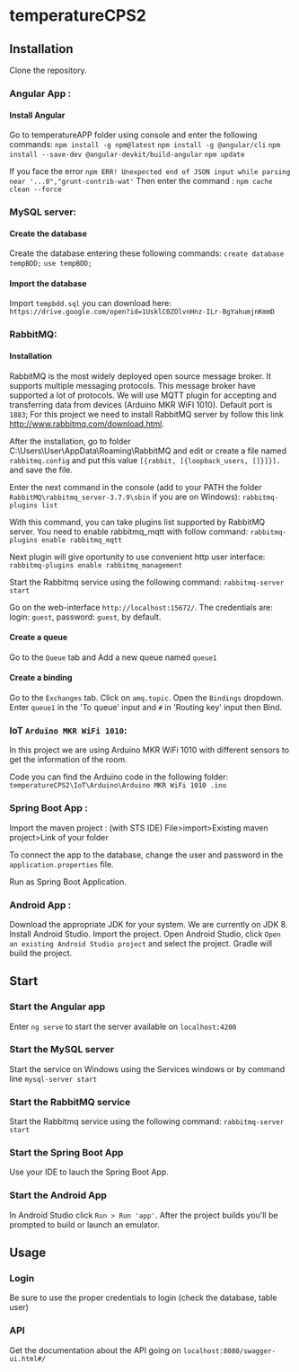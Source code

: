 # temperatureCPS2



## Installation

Clone the repository.


### Angular App : 

#### Install Angular
Go to temperatureAPP folder using console and enter the following commands:
```npm install -g npm@latest```
```npm install -g @angular/cli```
```npm install --save-dev @angular-devkit/build-angular```
```npm update```

If you face the error ```npm ERR! Unexpected end of JSON input while parsing near '...0","grunt-contrib-wat'```
Then enter the command : ```npm cache clean --force```


### MySQL server: 

#### Create the database
Create the database entering these following commands:
```create database tempBDD;```
```use tempBDD; ```

#### Import the database
Import ```tempbdd.sql``` you can download here: ```https://drive.google.com/open?id=1UsklC0ZOlvnHnz-ILr-BgYahumjnKmmD```


### RabbitMQ:

#### Installation
RabbitMQ is the most widely deployed open source message broker. It supports multiple messaging protocols. This message broker have supported a lot of protocols. We will use MQTT plugin for accepting and transferring data from devices (Arduino MKR WiFI 1010).
Default port is ```1883```;
For this project we need to install RabbitMQ server by follow this link http://www.rabbitmq.com/download.html.

After the installation, go to folder C:\Users\User\AppData\Roaming\RabbitMQ and edit or create a file named ```rabbitmq.config``` and put this value ```[{rabbit, [{loopback_users, []}]}].``` and save the file.

Enter the next command in the console (add to your PATH the folder ```RabbitMQ\rabbitmq_server-3.7.9\sbin``` if you are on Windows): ```rabbitmq-plugins list```

With this command, you can take plugins list supported by RabbitMQ server. You need to enable rabbitmq_mqtt with follow command: ```rabbitmq-plugins enable rabbitmq_mqtt```

Next plugin will give oportunity to use convenient http user interface: ```rabbitmq-plugins enable rabbitmq_management```

Start the Rabbitmq service using the following command: ```rabbitmq-server start```

Go on the web-interface ```http://localhost:15672/```. The credentials are: login: ```guest```, password: `guest`, by default.

#### Create a queue
Go to the ```Queue``` tab and Add a new queue named ```queue1```
#### Create a binding
Go to the ```Èxchanges``` tab.
Click on ```amq.topic```.
Open the ```Bindings``` dropdown. Enter ```queue1``` in the 'To queue' input and ```#``` in 'Routing key' input then Bind.


### IoT `Arduino MKR WiFi 1010`:
In this project we are using Arduino MKR WiFi 1010 with different sensors to get the information of the room.

Code you can find the Arduino code in the following folder: ```temperatureCPS2\IoT\Arduino\Arduino MKR WiFi 1010 .ino```


### Spring Boot App : 
Import the maven project : (with STS IDE) File>import>Existing maven project>Link of your folder

To connect the app to the database, change the user and password in the ```application.properties``` file.

Run as Spring Boot Application. 


### Android App :

Download the appropriate JDK for your system. We are currently on JDK 8.
Install Android Studio.
Import the project. Open Android Studio, click ```Open an existing Android Studio project``` and select the project. Gradle will build the project.


## Start

### Start the Angular app
Enter ```ng serve``` to start the server available on ```localhost:4200```

### Start the MySQL server
Start the service on Windows using the Services windows or by command line ```mysql-server start```

### Start the RabbitMQ service
Start the Rabbitmq service using the following command: ```rabbitmq-server start```

### Start the Spring Boot App
Use your IDE to lauch the Spring Boot App.

### Start the Android App
In Android Studio click ```Run > Run 'app'```. After the project builds you'll be prompted to build or launch an emulator.



## Usage

### Login
Be sure to use the proper credentials to login (check the database, table user)

### API
Get the documentation about the API going on ```localhost:8080/swagger-ui.html#/```
